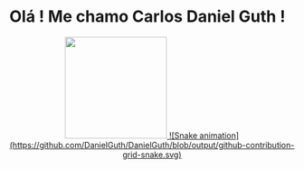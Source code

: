 # Olá ! Me chamo Carlos Daniel Guth !
<div align="center">
  <a href="https://github.com/DanielGuth">
  <img style  = 'color:blue;' height="180em" src="https://github-readme-stats.vercel.app/api?username=DanielGuth&show_icons=true&hide=contribs,prs&cache_seconds=86400&theme=aura"/>
    ![Snake animation](https://github.com/DanielGuth/DanielGuth/blob/output/github-contribution-grid-snake.svg)
</div>
 
